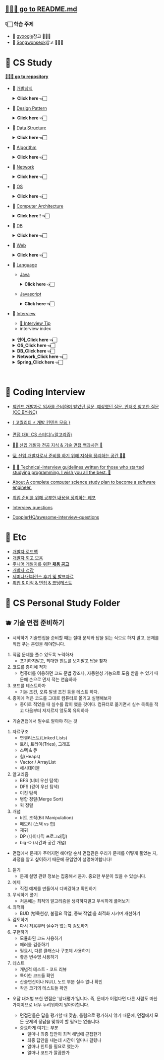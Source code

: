 ## [🧝🏻‍♀️ go to README.md](https://github.com/SoobinJung1013/cs-study)

### 👇🏻 학습 주제

- 📍 [gyoogle](https://github.com/gyoogle/tech-interview-for-developer)참고 🙏🏻✨
- 📍 [Songwonseok](https://github.com/Songwonseok/CS-Study)참고 🙏🏻✨

# 🦋 CS Study

#### [🧝🏻‍♀️ go to repository](https://github.com/SoobinJung1013/cs-study/blob/main/cs_study/README.md)

- 🌱 [개발상식](https://github.com/gyoogle/tech-interview-for-developer#software-engineering)

    <details markdown="1">
    <summary><strong> Click here 👈🏻 </strong></summary>

  | num |               주제               |                                    공부기록                                     |
  | :-: | :------------------------------: | :-----------------------------------------------------------------------------: |
  |  1  | 클린코드 & 리팩토링 & 시큐어코딩 | [🟢](https://github.com/SoobinJung1013/cs-study/tree/main/cs_study/commonSense) |
  |  2  |        애자일(Agile) 정리        |                                       🟢                                        |
  |  3  |   TDD(Test Driven Development)   |                                       🟢                                        |
  |  4  |       객체 지향 프로그래밍       |                                       🟢                                        |
  |  5  |        함수형 프로그래밍         |                                       🟢                                        |
  |  6  |         데브옵스(DevOps)         |                                       🟢                                        |
  |  7  |     서드 파티(3rd party)란?      |                                       🟢                                        |
  |  8  |  MSA (마이크로 서비스 아키텍쳐)  |                                       🟢                                        |
  |  9  |     Git 과 GitHub 에 대해서      |                                       🟢                                        |
  | 10  |              정규식              |                                       🔴                                        |
  | 11  |             Generic              |                                       🔴                                        |
  | 12  |              final               |                                       🔴                                        |

  ***

    </details>

- 🌱 [Design Pattern](https://github.com/gyoogle/tech-interview-for-developer#-design-pattern)

    <details markdown="1">
    <summary><strong> Click here 👈🏻  </strong></summary>

  | num |           주제            |                                     공부기록                                      |
  | :-: | :-----------------------: | :-------------------------------------------------------------------------------: |
  |  1  | 디자인패턴 개요(Overview) | [🟢](https://github.com/SoobinJung1013/cs-study/tree/main/cs_study/designPattern) |
  |  2  |        어댑터 패턴        |                                        🟢                                         |
  |  3  |        싱글톤 패턴        |                                        🟢                                         |
  |  4  |    탬플릿 메소드 패턴     |                                        🟢                                         |
  |  5  |    팩토리 메소드 패턴     |                                        🟢                                         |
  |  6  |        옵저버 패턴        |                                        🟢                                         |
  |  7  |      스트레티지 패턴      |                                        🔴                                         |
  |  8  |       컴포지트 패턴       |                                        🔴                                         |
  |  9  |           SOLID           |                                        🟢                                         |

  ***

    </details>

- 🌱 [Data Structure](https://github.com/gyoogle/tech-interview-for-developer#data-structure)

    <details markdown="1">
    <summary><strong> Click here 👈🏻  </strong></summary>

  | num |               주제               |                                     공부기록                                      |
  | :-: | :------------------------------: | :-------------------------------------------------------------------------------: |
  |  1  |  Array & ArrayList & LinkedList  | [🔴](https://github.com/SoobinJung1013/cs-study/tree/main/cs_study/dataStructure) |
  |  2  |     스택(Stack) & 큐(Queue)      |                                        🟢                                         |
  |  3  |             힙(Heap)             |                                        🟢                                         |
  |  4  | 이진탐색트리(Binary Search Tree) |                                        🟢                                         |
  |  5  |            해시(Hash)            |                                        🟢                                         |
  |  6  |           트라이(Trie)           |                                        🔴                                         |
  |  7  |         B-Tree & B+Tree          |                                        🔴                                         |
  |  8  |               Tree               |                                        🔴                                         |
  |  9  |              Graph               |                                        🔴                                         |

  ***

    </details>

- 🌱 [Algorithm](https://github.com/gyoogle/tech-interview-for-developer#-algorithm)

    <details markdown="1">
    <summary><strong> Click here 👈🏻 </strong></summary>

  | num |               주제               |                                   공부기록                                    |
  | :-: | :------------------------------: | :---------------------------------------------------------------------------: |
  |  1  |      거품 정렬(Bubble Sort)      | [🟢](https://github.com/SoobinJung1013/cs-study/tree/main/cs_study/algorithm) |
  |  2  |    선택 정렬(Selection Sort)     |                                      🟢                                       |
  |  3  |    삽입 정렬(Insertion Sort)     |                                      🟢                                       |
  |  4  |       퀵 정렬(Quick Sort)        |                                      🟢                                       |
  |  5  |      합병 정렬(Merge Sort)       |                                      🟢                                       |
  |  6  |        힙 정렬(Heap Sort)        |                                      🟢                                       |
  |  7  |      기수 정렬(Radix Sort)       |                                      🔴                                       |
  |  8  |      계수 정렬(Count Sort)       |                                      🔴                                       |
  |  9  |       비트마스크(BitMask)        |                                      🔴                                       |
  | 10  |     이분 탐색(Binary Search)     |                                      🟢                                       |
  | 11  |          세그먼트 트리           |                                      🔴                                       |
  | 12  |            해시(Hash)            |                                      🟢                                       |
  | 13  |            DFS & BFS             |                                      🟢                                       |
  | 14  |       최장 증가 수열(LIS)        |                                      🔴                                       |
  | 15  |       최소 공통 조상(LCA)        |                                      🔴                                       |
  | 16  | 동적 계획법(Dynamic Programming) |                                      🔴                                       |
  | 17  |            백트래킹?             |                                      🔴                                       |

  ***

    </details>

- 🌱 [Network](https://github.com/gyoogle/tech-interview-for-developer#network)
    <details markdown="1">
    <summary><strong> Click here 👈🏻  </strong></summary>

  | num |                       주제                       |                                  공부기록                                   |
  | :-: | :----------------------------------------------: | :-------------------------------------------------------------------------: |
  |  1  |                    OSI 7 계층                    | [🟢](https://github.com/SoobinJung1013/cs-study/tree/main/cs_study/network) |
  |  2  |      TCP 3 way handshake & 4 way handshake       |                                     🟢                                      |
  |  3  |            TCP/IP 흐름제어 & 혼잡제어            |                                     🟢                                      |
  |  4  |                     TCPvsUDP                     |                                     🟢                                      |
  |  5  |                 대칭키 & 공개키                  |                                     🟢                                      |
  |  6  |                   HTTP & HTTPS                   |                                     🟢                                      |
  |  7  |           로드 밸런싱(Load Balancing)            |                   [🟢](https://prohannah.tistory.com/67)                    |
  |  8  |           Blocking & Non-Blocking I/O            |                                     🔴                                      |
  |  9  | Blocking,Non-blocking & Synchronous,Asynchronous |                                     🟢                                      |
  | 10  |        로드밸런서(L4, L7, Nginx, HAProxy)        |                   [🟢](https://prohannah.tistory.com/65)                    |
  | 11  |                       DNS                        |      [🟢](https://www.cloudflare.com/ko-kr/learning/dns/what-is-dns/)       |

  ***

    </details>

- 🌱 [OS](https://github.com/gyoogle/tech-interview-for-developer#operating-system)

    <details markdown="1">
    <summary><strong> Click here 👈🏻 </strong></summary>

  | num |                주제                 |                                공부기록                                |
  | :-: | :---------------------------------: | :--------------------------------------------------------------------: |
  |  1  |             운영체제란?             | [🟢](https://github.com/SoobinJung1013/cs-study/tree/main/cs_study/os) |
  |  2  |         프로세스 vs 스레드          |                                   🟢                                   |
  |  3  |         프로세스 주소 공간          |                                   🟢                                   |
  |  4  |         인터럽트(Interrupt)         |                                   🟢                                   |
  |  5  |       시스템 콜(System Call)        |                                   🔴                                   |
  |  6  |       PCB와 Context Switching       |                                   🔴                                   |
  |  7  |  IPC(Inter Process Communication)   |                                   🟢                                   |
  |  8  |            CPU 스케줄링             |                                   🔴                                   |
  |  9  |          데드락(DeadLock)           |                                   🔴                                   |
  | 10  |           Race Condition            |                                   🔴                                   |
  | 11  | 세마포어(Semaphore) & 뮤텍스(Mutex) |                                   🔴                                   |
  | 12  |        페이징 & 세그먼테이션        |                                   🔴                                   |
  | 13  |        페이지 교체 알고리즘         |                                   🔴                                   |
  | 14  |           메모리(Memory)            |                                   🔴                                   |
  | 15  |             파일 시스템             |                                   🔴                                   |

  ***

    </details>

- 🌱 [Computer Architecture](https://github.com/gyoogle/tech-interview-for-developer#computer-architecture)
    <details markdown="1">
    <summary><strong> Click here ! 👈🏻</strong></summary>

  | num |            주제             |                                   공부기록                                   |
  | :-: | :-------------------------: | :--------------------------------------------------------------------------: |
  |  1  |      컴퓨터 구조 기초       | [🔴](https://github.com/SoobinJung1013/cs-study/tree/main/cs_study/database) |
  |  2  |        컴퓨터의 구성        |                                      🔴                                      |
  |  3  | 중앙처리장치(CPU) 작동 원리 |                                      🔴                                      |
  |  4  |         캐시 메모리         |                                      🔴                                      |
  |  5  |  고정 소수점 & 부동 소수점  |                                      🔴                                      |
  |  6  |   패리티 비트 & 해밍 코드   |                                      🔴                                      |

  ***

    </details>

- 🌱 [DB](https://github.com/gyoogle/tech-interview-for-developer#database)

    <details markdown="1">
    <summary><strong> Click here 👈🏻</strong></summary>

  | num |                      주제                       |                                   공부기록                                   |
  | :-: | :---------------------------------------------: | :--------------------------------------------------------------------------: |
  |  1  |                  키(Key) 정리                   | [🟢](https://github.com/SoobinJung1013/cs-study/tree/main/cs_study/database) |
  |  2  |                   SQL - JOIN                    |                                      🟢                                      |
  |  3  |                  SQL Injection                  |                                      🔴                                      |
  |  4  |                  SQL vs NoSQL                   |                                      🔴                                      |
  |  5  |                  이상(Anomaly)                  |                                      🟢                                      |
  |  6  |                     정규화                      |                                      🔴                                      |
  |  7  |                  인덱스(INDEX)                  |                                      🟢                                      |
  |  8  |              트랜잭션(Transaction)              |                                      🟢                                      |
  |  9  | 트랜잭션 격리 수준(Transaction Isolation Level) |                                      🟢                                      |
  | 10  |                  레디스(Redis)                  |                                                                              |

  ***

    </details>

- 🌱 [Web](https://github.com/gyoogle/tech-interview-for-developer#-web)

    <details markdown="1">
    <summary><strong> Click here 👈🏻  </strong></summary>

  | num |                      주제                      |                                공부기록                                 |
  | :-: | :--------------------------------------------: | :---------------------------------------------------------------------: |
  |  1  |                  HTTP Method                   | [🟢](https://github.com/SoobinJung1013/cs-study/tree/main/cs_study/web) |
  |  2  |                RESTFul API 란?                 |                                   🟢                                    |
  |  3  |              브라우저의 작동 원리              |                                   🟢                                    |
  |  4  |           DOM(Document Object Model)           |                                   🟢                                    |
  |  5  |          Event Bubbling and Capturing          |                                   🔴                                    |
  |  6  |                Event delegation                |                                   🔴                                    |
  |  7  |             CSS Selector 우선순위              |                                   🔴                                    |
  |  8  |                 Reflow&Repaint                 |                                   🔴                                    |
  |  9  |                      CORS                      |                                   🔴                                    |
  | 10  |                크로스 브라우징                 |                                   🔴                                    |
  | 11  |                 웹 성능 최적화                 |                                   🔴                                    |
  | 12  | 서버 사이드 렌더링 vs 클라이언트 사이드 렌더링 |                                   🔴                                    |
  | 13  |                CSS Methodology                 |                                   🔴                                    |
  | 14  |           Normalize.css vs Reset.css           |                                   🔴                                    |
  | 15  |                  웹 컴포넌트                   |                                   🔴                                    |
  | 16  |          쿠키(Cookie) & 세션(Session)          |                                   🟢                                    |
  | 17  |             웹 서버와 WAS의 차이점             |                                   🟢                                    |
  | 18  |                     OAuth                      |                                   🟢                                    |
  | 19  |              JWT(JSON Web Token)               |                                   🟢                                    |
  | 20  |         Authentication & Authorization         |                                   🟢                                    |
  | 21  |                   로그 레벨                    |                                   🟢                                    |
  | 22  |                    UI와 UX                     |                                   🟢                                    |
  | 23  |                     Vue.js                     |                                   🔴                                    |
  | 24  |                     React                      |                                   🔴                                    |
  | 25  |               Vue.js vs React.js               |                                   🔴                                    |
  | 26  |      네이티브 앱 & 웹 앱 & 하이브리드 앱       |                                   🔴                                    |
  | 27  |            PWA(Progressive Web App)            |                                   🔴                                    |

    </details>

- 🌱 [Language](https://github.com/gyoogle/tech-interview-for-developer#-language)

  - [Java](https://github.com/SoobinJung1013/cs-study/tree/main/cs_study/language)

    <details markdown="1">
    <summary><strong> Click here 👈🏻 </strong></summary>

    | num |                 주제                  | 공부기록 |
    | :-: | :-----------------------------------: | :------: |
    |  1  |           Java 컴파일 과정            |    🔴    |
    |  2  | 자바 가상 머신(Java Virtual Machine)  |    🔴    |
    |  3  |          Garbage Collection           |    🔴    |
    |  4  |              Annotation               |    🔴    |
    |  5  |  Call by Value vs Call by Reference   |    🔴    |
    |  6  |   Primitive type vs Reference type    |    🔴    |
    |  7  | String & StringBuffer & StringBuilder |    🔴    |
    |  8  |       Overriding vs Overloading       |    🔴    |
    |  9  |              Thread 활용              |    🔴    |
    | 10  |    Casting(업캐스팅 & 다운캐스팅)     |    🔴    |
    | 11  |          Promotion & Casting          |    🔴    |
    | 12  |        고유 락(Intrinsic Lock)        |    🔴    |
    | 13  |           Error & Exception           |    🔴    |
    | 14  |         java 8 & java 11 차이         |    🔴    |
    | 15  |            Access Modifier            |    🔴    |
    | 16  |             Wrapper class             |    🔴    |

    ***

    </details>

  - [Javascript](https://github.com/SoobinJung1013/cs-study/tree/main/cs_study/language)

    <details markdown="1">
    <summary><strong> Click here 👈🏻 </strong></summary>

    | num |       주제        | 공부기록 |
    | :-: | :---------------: | :------: |
    |  1  |   JS Event Loop   |    🔴    |
    |  2  |     Hoisting      |    🔴    |
    |  3  |     JS Scope      |    🔴    |
    |  4  |      Closure      |    🔴    |
    |  5  |       this        |    🔴    |
    |  6  |      Promise      |    🔴    |
    |  7  | ECMAScript6(=ES6) |    🔴    |

    ***

    </details>

- 🌱 [Interview](https://github.com/gyoogle/tech-interview-for-developer/blob/master/Interview/Interview%20List.md#%EC%96%B8%EC%96%B4)

  - [🍄 Interview Tip](https://github.com/SoobinJung1013/cs-study/blob/main/cs_study/README.md)
  - interview index
  <br/>
    <details markdown="1">
    <summary><strong> 언어_Click here 👈🏻 </strong></summary>

  | num |                          주제                           | 공부기록 |
  | :-: | :-----------------------------------------------------: | :------: |
  |  1  |                   가비지 컬렉션이란 ?                   |    🟢    |
  |  2  |              Vector와 ArrayList의 차이는 ?              |    🟢    |
  |  3  |             Sting과 Stringbuffer의 차이는 ?             |    🟢    |
  |  4  |                   Serialization이란 ?                   |    🟢    |
  |  5  |                 Java의 메모리 영역은 ?                  |    🟢    |
  |  6  |             오버로딩과 오버라이딩 차이는 ?              |    🟢    |
  |  7  |            추상클래스와 인터페이스 차이는 ?             |    🟢    |
  |  8  |                      제네릭이란 ?                       |    🟢    |
  |  9  |                    접근 지정자 4가지                    |    🟢    |
  | 10  |           Call by Value vs Call by Reference            |    🟢    |
  | 11  |               배열과 연결리스트 차이는 ?                |    🔴    |
  | 12  |                        Hash란 ?                         |    🔴    |
  | 13  |                    Java 컴파일 과정                     |    🔴    |
  | 14  |                      C++ 실행과정                       |    🔴    |
  | 15  |     메모리, 성능을 개선하기 위해 생각나는 방법은 ?      |    🔴    |
  | 16  |               클래스와 구조체의 차이는 ?                |    🔴    |
  | 17  | 스레드는 어떤 방식으로 생성하나요 ? 장단점도 말해주세요 |    🔴    |
  | 18  |          포인터를 이해하기 쉽도록 설명해주세요          |    🔴    |

  ***

    </details>

    <details markdown="1">
    <summary><strong> OS_Click here 👈🏻 </strong></summary>

  | num |                              주제                               | 공부기록 |
  | :-: | :-------------------------------------------------------------: | :------: |
  |  1  |                     프로세스와 스레드 차이                      |    🟢    |
  |  2  | 멀티 프로세스로 처리 가능한 걸 굳이 멀티 스레드로 하는 이유는 ? |    🟢    |
  |  3  |         교착상태 (DeadLock)가 무엇이며, 4가지 조건은 ?          |    🟢    |
  |  4  |                    교착상태 해결 방법 4가지                     |    🟢    |
  |  5  |                    메모리 계층 (상 -하층 순)                    |    🟢    |
  |  6  |     메모리 할당 알고리즘 First fir, Next fit, Best fit 결과     |    🟢    |
  |  7  |          페이지 교체 알고리즘에 따른 페이지 폴트 방식           |    🟢    |
  |  8  |                  외부 단편화와 내부 단편화란 ?                  |    🟢    |
  |  9  |                         가상 메모리란 ?                         |    🟢    |
  | 10  |                   페이징과 세그멘테이션이란 ?                   |    🟢    |
  | 11  |               뮤텍스, 세마포어가 뭔지, 차이점은 ?               |    🔴    |
  | 12  |                     Context Switching이란 ?                     |    🔴    |
  | 13  |         사용자 수준 스레드 vs 커널 수준 스레드 차이는 ?         |    🔴    |
  | 14  |                         가상메모리란 ?                          |    🔴    |
  | 15  |                  fork()와 vfork()의 차이점은 ?                  |    🔴    |
  | 16  |                       Race Condition이란?                       |    🔴    |
  | 17  |           리눅스에서 시스템 콜과 서브루틴의 차이는 ?            |    🔴    |

  ***

    </details>

    <details markdown="1">
    <summary><strong> DB_Click here 👈🏻 </strong></summary>

  | num |                               주제                                | 공부기록 |
  | :-: | :---------------------------------------------------------------: | :------: |
  |  1  |                  오라클 시퀀스 (Oracle sequence)                  |    🟢    |
  |  2  |                             DBMS란 ?                              |    🟢    |
  |  3  |                           DBMS 기능은 ?                           |    🟢    |
  |  4  |                            UML 이란 ?                             |    🟢    |
  |  5  |            DB에서 View는 무엇인가 ? 가상 테이블이란 ?             |    🟢    |
  |  6  |                            정규화란 ?                             |    🟢    |
  |  7  |                          이상현상이란 ?                           |    🟢    |
  |  8  | 데이터베이스를 설계할 때 가장 중요한 것이 무엇이라고 생각하나요 ? |    🟢    |
  |  9  |                     데이터베이스 무결성이란 ?                     |    🟢    |
  | 10  |                            트리거란 ?                             |    🟢    |
  | 11  |                     오라클과 MySQL의 차이는 ?                     |    🔴    |
  | 12  |                     Commit과 Rollback 이란 ?                      |    🔴    |
  | 13  |                      JDBC와 OCBC의 차이는 ?                       |    🔴    |
  | 14  |         데이터 베이스에서 인덱스 (색인)이란 무엇인가요 ?          |    🔴    |

  ***

    </details>

    <details markdown="1">
    <summary><strong> Network_Click here 👈🏻 </strong></summary>

  | num |                        주제                        | 공부기록 |
  | :-: | :------------------------------------------------: | :------: |
  |  1  |               OSI 7게층을 설명하시오               |    🟢    |
  |  2  | TCP/IP 프로토콜을 스택 4계층으로 짓고 설명하시오 . |    🟢    |
  |  3  |                      TCP란 ?                       |    🟢    |
  |  4  |              3-way handshaking이란 ?               |    🟢    |
  |  5  |                      UDP란 ?                       |    🟢    |
  |  6  |              HTTP와 HTTPS의 차이는 ?               |    🟢    |
  |  7  |               GET과 POST의 차이는 ?                |    🟢    |
  |  8  |                 IOCP를 설명하시오                  |    🟢    |
  |  9  |             라우터와 스위치의 차이는?              |    🟢    |

  ***

    </details>
    <details markdown="1">
    <summary><strong> Spring_Click here 👈🏻 </strong></summary>

  | num |               주제               | 공부기록 |
  | :-: | :------------------------------: | :------: |
  |  1  |        Dispatcher-Servlet        |    🟢    |
  |  2  |     DI(Dependency Injection      |    🟢    |
  |  3  | AOP(Aspect Oriented Programming) |    🟢    |
  |  4  |             AOP 용어             |    🟢    |
  |  5  |            Annotation            |    🟢    |
  |  6  |           Spring JDBC            |    🟢    |
  |  7  |             MyBatis              |    🟢    |

  ***

    </details>

<br/>

# 🦋 Coding Interview

- [백엔드 개발자로 입사를 준비하며 받았던 질문, 예상했던 질문, 인터넷 참고한 질문(CC BY-NC)](https://github.com/ksundong/backend-interview-question)
- [{ 고퀄리티 ⚡ 개발 컨텐츠 모음 }](https://github.com/Integerous/goQuality-dev-contents)
- [면접 대비 CS 스터디(+알고리즘)](https://github.com/Songwonseok/CS-Study)
- [👶🏻 신입 개발자 전공 지식 & 기술 면접 백과사전 📖](https://github.com/gyoogle/tech-interview-for-developer)
- [💻 신입 개발자로서 준비를 하기 위해 지식을 정리하는 공간 👨‍💻](https://github.com/WooVictory/Ready-For-Tech-Interview)
- [👦 👧 Technical-Interview guidelines written for those who started studying programming. I wish you all the best. 👾](https://github.com/JaeYeopHan/Interview_Question_for_Beginner)

- [About A complete computer science study plan to become a software engineer.](https://github.com/jwasham/coding-interview-university)
- [취업 준비를 위해 공부한 내용을 정리하는 레포](https://github.com/qkraudghgh/coding-interview)
- [Interview questions](https://github.com/mission-peace/interview)
- [DopplerHQ/awesome-interview-questions](https://github.com/DopplerHQ/awesome-interview-questions)

# 🦋 Etc

- [개발자 로드맵](https://github.com/kamranahmedse/developer-roadmap)
- [개발자 회고 모음](https://github.com/oaksong/developers-retrospective)
- [주니어 개발자를 위한 **채용 공고**](https://github.com/jojoldu/junior-recruit-scheduler)
- [개발자 성장](https://github.com/Integerous/goQuality-dev-contents/tree/master/1.%20%EA%B0%9C%EB%B0%9C%20%EC%9D%BC%EB%B0%98#%EA%B0%9C%EB%B0%9C%EC%9E%90-%EC%84%B1%EC%9E%A5)
- [세미나/컨퍼런스 후기 및 발표자료](https://github.com/Integerous/goQuality-dev-contents/tree/master/1.%20%EA%B0%9C%EB%B0%9C%20%EC%9D%BC%EB%B0%98#%EC%84%B8%EB%AF%B8%EB%82%98%EC%BB%A8%ED%8D%BC%EB%9F%B0%EC%8A%A4-%ED%9B%84%EA%B8%B0-%EB%B0%8F-%EB%B0%9C%ED%91%9C%EC%9E%90%EB%A3%8C)
- [취업 & 이직 & 면접 & 코딩테스트](https://github.com/Integerous/goQuality-dev-contents/tree/master/1.%20%EA%B0%9C%EB%B0%9C%20%EC%9D%BC%EB%B0%98#%EC%B7%A8%EC%97%85--%EC%9D%B4%EC%A7%81--%EB%A9%B4%EC%A0%91--%EC%BD%94%EB%94%A9%ED%85%8C%EC%8A%A4%ED%8A%B8)

<!-- ### 채용공고 \_ 심심할때 보삼

- [카카오 채용공고](https://careers.kakao.com/jobs) -->

# 🦋 CS Personal Study Folder

## 🫐 기술 면접 준비하기

- 시작하기
  기술면접을 준비할 때는 절대 문제와 답을 읽는 식으로 하지 말고, 문제를 직접 푸는 훈련을 해야합니다.

1. 직접 문제를 풀수 있도록 노력하자
   - 포기하지말고, 최대한 힌트를 보지말고 답을 찾자
2. 코드를 종이에 적자
   - 컴퓨터를 이용하면 코드 문법 강조나, 자동완성 기능으로 도움 받을 수 있기 때문에 손으로 먼저 적는 연습하자
3. 코드를 테스트하자
   - 기본 조건, 오류 발생 조건 등을 테스트 하자.
4. 종이에 적은 코드를 그대로 컴퓨터로 옮기고 실행해보자
   - 종이로 적었을 때 실수를 많이 했을 것이다. 컴퓨터로 옮기면서 실수 목록을 적고 다음부터 저지르지 않도록 유의하자

- 기술면접에서 필수로 알아야 하는 것

1. 자료구조
   - 연결리스트(Linked Lists)
   - 트리, 트라이(Tries), 그래프
   - 스택 & 큐
   - 힙(Heaps)
   - Vector / ArrayList
   - 해시테이블
2. 알고리즘
   - BFS (너비 우선 탐색)
   - DFS (깊이 우선 탐색)
   - 이진 탐색
   - 병합 정렬(Merge Sort)
   - 퀵 정렬
3. 개념
   - 비트 조작(Bit Manipulation)
   - 메모리 (스택 vs 힙)
   - 재귀
   - DP (다이나믹 프로그래밍)
   - big-O (시간과 공간 개념)

- 면접에서 문제가 주어지면 해야할 순서
  면접관은 우리가 문제를 어떻게 풀었는 지, 과정을 알고 싶어하기 때문에 끊임없이 설명해야합니다!

1. 듣기
   - 문제 설명 관련 정보는 집중해서 듣자. 중요한 부분이 있을 수 있습니다.
2. 예제
   - 직접 예제를 만들어서 디버깅하고 확인하기
3. 무식하게 풀기
   - 처음에는 최적의 알고리즘을 생각하지말고 무식하게 풀어보기
4. 최적화
   - BUD (병목현상, 불필요 작업, 중복 작업)을 최적화 시키며 개선하기
5. 검토하기
   - 다시 처음부터 실수가 없는지 검토하기
6. 구현하기
   - 모듈화된 코드 사용하기
   - 에러를 검증하기
   - 필요시, 다른 클래스나 구조체 사용하기
   - 좋은 변수명 사용하기
7. 테스트
   - 개념적 테스트 - 코드 리뷰
   - 특이한 코드들 확인
   - 산술연산이나 NULL 노드 부분 실수 없나 확인
   - 작은 크기의 테스트들 확인

- 오답 대처법
  또한 면접은 '상대평가'입니다. 즉, 문제가 어렵다면 다른 사람도 마찬가지이므로 너무 두려워하지 말아야합니다.

  - 면접관들은 답을 평가할 때 맞춤, 틀림으로 평가하지 않기 때문에, 면접에서 모든 문제의 정답을 맞춰야 할 필요는 없습니다.
  - 중요하게 여기는 부분
    - 얼마나 최종 답안이 최적 해법에 근접한가
    - 최종 답안을 내는데 시간이 얼마나 걸렸나
    - 얼마나 힌트를 필요로 했는가
    - 얼마나 코드가 깔끔한가
